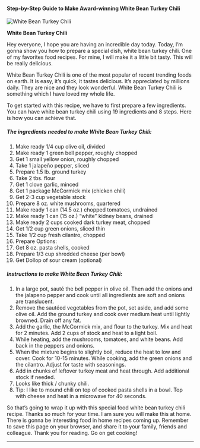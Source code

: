             

#### Step-by-Step Guide to Make Award-winning White Bean Turkey Chili

![White Bean Turkey Chili](https://img-global.cpcdn.com/recipes/de5d132fe44001ab/751x532cq70/white-bean-turkey-chili-recipe-main-photo.jpg)

**White Bean Turkey Chili**

Hey everyone, I hope you are having an incredible day today. Today, I’m gonna show you how to prepare a special dish, white bean turkey chili. One of my favorites food recipes. For mine, I will make it a little bit tasty. This will be really delicious.

White Bean Turkey Chili is one of the most popular of recent trending foods on earth. It is easy, it’s quick, it tastes delicious. It’s appreciated by millions daily. They are nice and they look wonderful. White Bean Turkey Chili is something which I have loved my whole life.

To get started with this recipe, we have to first prepare a few ingredients. You can have white bean turkey chili using 19 ingredients and 8 steps. Here is how you can achieve that.

##### The ingredients needed to make White Bean Turkey Chili:

1.  Make ready 1/4 cup olive oil, divided
2.  Make ready 1 green bell pepper, roughly chopped
3.  Get 1 small yellow onion, roughly chopped
4.  Take 1 jalapeño pepper, sliced
5.  Prepare 1.5 lb. ground turkey
6.  Take 2 tbs. flour
7.  Get 1 clove garlic, minced
8.  Get 1 package McCormick mix (chicken chili)
9.  Get 2-3 cup vegetable stock
10.  Prepare 8 oz. white mushrooms, quartered
11.  Make ready 1 can (14.5 oz.) chopped tomatoes, undrained
12.  Make ready 1 can (15 oz.) “white” kidney beans, drained
13.  Make ready 2 cups cooked dark turkey meat, chopped
14.  Get 1/2 cup green onions, sliced thin
15.  Take 1/2 cup fresh cilantro, chopped
16.  Prepare Options:
17.  Get 8 oz. pasta shells, cooked
18.  Prepare 1/3 cup shredded cheese (per bowl)
19.  Get Dollop of sour cream (optional)

##### Instructions to make White Bean Turkey Chili:

1.  In a large pot, sauté the bell pepper in olive oil. Then add the onions and the jalapeno pepper and cook until all ingredients are soft and onions are translucent.
2.  Remove the sautéed vegetables from the pot, set aside, and add some olive oil. Add the ground turkey and cook over medium heat until lightly browned. Drain off any fat.
3.  Add the garlic, the McCormick mix, and flour to the turkey. Mix and heat for 2 minutes. Add 2 cups of stock and heat to a light boil.
4.  While heating, add the mushrooms, tomatoes, and white beans. Add back in the peppers and onions.
5.  When the mixture begins to slightly boil, reduce the heat to low and cover. Cook for 10-15 minutes. While cooking, add the green onions and the cilantro. Adjust for taste with seasonings.
6.  Add in chunks of leftover turkey meat and heat through. Add additional stock if needed.
7.  Looks like thick / chunky chili.
8.  Tip: I like to mound chili on top of cooked pasta shells in a bowl. Top with cheese and heat in a microwave for 40 seconds.

So that’s going to wrap it up with this special food white bean turkey chili recipe. Thanks so much for your time. I am sure you will make this at home. There is gonna be interesting food in home recipes coming up. Remember to save this page on your browser, and share it to your family, friends and colleague. Thank you for reading. Go on get cooking!

* * *